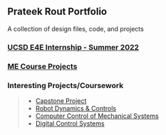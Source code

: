 ## Prateek Rout Portfolio

A collection of design files, code, and projects

### [UCSD E4E Internship - Summer 2022](E4E)

### [ME Course Projects](Mechanical%20Course%20Projects)

### Interesting Projects/Coursework
> - [Capstone Project](Capstone%20Project%20(In%20Progress))
> - [Robot Dynamics & Controls](Robot%20Dynamics%20And%20Controls)
> - [Computer Control of Mechanical Systems](Computer%20Control%20of%20Mechanical%20Systems)
> - [Digital Control Systems](Digital%20Control%20Systems)